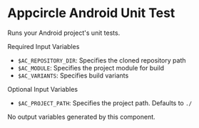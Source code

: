 # Appcircle Android Unit Test

Runs your Android project's unit tests.

Required Input Variables
- `$AC_REPOSITORY_DIR`: Specifies the cloned repository path
- `$AC_MODULE`: Specifies the project module for build
- `$AC_VARIANTS`: Specifies build variants

Optional Input Variables
- `$AC_PROJECT_PATH`: Specifies the project path. Defaults to `./`


No output variables generated by this component.
